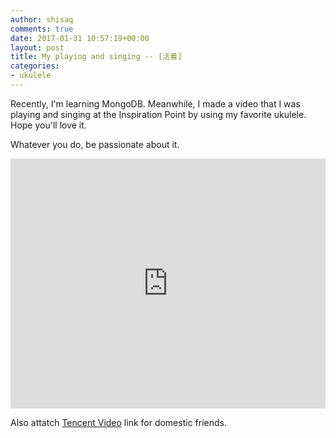 ```yaml
---
author: shisaq
comments: true
date: 2017-01-31 10:57:19+00:00
layout: post
title: My playing and singing -- [活着]
categories:
- ukulele
---
```


Recently, I'm learning MongoDB. Meanwhile, I made a video that I was playing and singing at the Inspiration Point by using my favorite ukulele. Hope you'll love it.

Whatever you do, be passionate about it.

<iframe width="100%" height="400" src="https://www.youtube.com/embed/O5aaYJtjABc" frameborder="0" allowfullscreen></iframe>

Also attatch [Tencent Video](https://v.qq.com/x/page/z0372a2d9um.html) link for domestic friends.